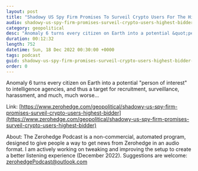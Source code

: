 ```yaml
---
layout: post
title: "Shadowy US Spy Firm Promises To Surveil Crypto Users For The Highest Bidder"
audio: shadowy-us-spy-firm-promises-surveil-crypto-users-highest-bidder-0
category: geopolitical
desc: "Anomaly 6 turns every citizen on Earth into a potential &quot;person of interest&quot; to intelligence agencies, and thus a target for recruitment, surveillance, harassment, and much, much worse..."
duration: 00:12:32
length: 752
datetime: Sun, 18 Dec 2022 00:30:00 +0000
tags: podcast
guid: shadowy-us-spy-firm-promises-surveil-crypto-users-highest-bidder-0
order: 0
---
```

Anomaly 6 turns every citizen on Earth into a potential &quot;person of interest&quot; to intelligence agencies, and thus a target for recruitment, surveillance, harassment, and much, much worse...

Link: [https://www.zerohedge.com/geopolitical/shadowy-us-spy-firm-promises-surveil-crypto-users-highest-bidder](https://www.zerohedge.com/geopolitical/shadowy-us-spy-firm-promises-surveil-crypto-users-highest-bidder)

About: The Zerohedge Podcast is a non-commercial, automated program, designed to give people a way to get news from Zerohedge in an audio format.  I am actively working on tweaking and improving the setup to create a better listening experience (December 2022).  Suggestions are welcome: [zerohedgePodcast@outlook.com](mailto:zerohedgePodcast@outlook.com)